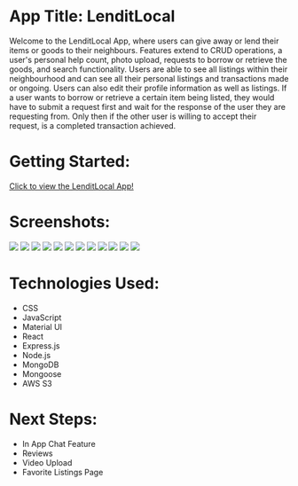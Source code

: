 # App Title: LenditLocal

Welcome to the LenditLocal App, where users can give away or lend their items or goods to their neighbours. Features extend to CRUD operations, a user's personal help count, photo upload, requests to borrow or retrieve the goods, and search functionality. Users are able to see all listings within their neighbourhood and can see all their personal listings and transactions made or ongoing. Users can also edit their profile information as well as listings. If a user wants to borrow or retrieve a certain item being listed, they would have to submit a request first and wait for the response of the user they are requesting from. Only then if the other user is willing to accept their request, is a completed transaction achieved.

# Getting Started:

[Click to view the LenditLocal App!]()

# Screenshots:

<img src="Frontend/public/app screenshots/Sign In Page.png">
<img src="Frontend/public/app screenshots/Register Page.png">
<img src="Frontend/public/app screenshots/Profile Overview.png">
<img src="Frontend/public/app screenshots/Profile Settings.png">
<img src="Frontend/public/app screenshots/Neighbourhood LIstings.png">
<img src="Frontend/public/app screenshots/Create Listing.png">
<img src="Frontend/public/app screenshots/Edit Listing.png">
<img src="Frontend/public/app screenshots/Submit Request.png">
<img src="Frontend/public/app screenshots/Transactions Page.png">
<img src="Frontend/public/app screenshots/Accept Request.png">
<img src="Frontend/public/app screenshots/Complete Transaction.png">
<img src="Frontend/public/app screenshots/Help Count.png">

# Technologies Used:

- CSS
- JavaScript
- Material UI
- React
- Express.js
- Node.js
- MongoDB
- Mongoose
- AWS S3

# Next Steps:

- In App Chat Feature
- Reviews
- Video Upload
- Favorite Listings Page
